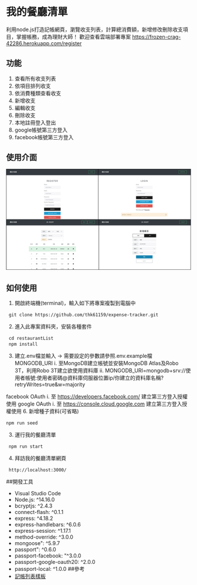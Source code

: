 # 我的餐廳清單
利用node.js打造記帳網頁，瀏覽收支列表，計算總消費額，新增修改刪除收支項目，掌握帳務，成為理財大師！
歡迎查看雲端部署專案
https://frozen-crag-42286.herokuapp.com/register

## 功能
1. 查看所有收支列表
2. 依項目排列收支
3. 依消費種類查看收支
4. 新增收支
5. 編輯收支
6. 刪除收支
7. 本地註冊登入登出
8. google帳號第三方登入
9. facebook帳號第三方登入


## 使用介面
![alt 使用介面圖示](https://github.com/thk61159/expense-tracker/blob/main/public/pictures/overall.png?raw=true "記帳使用介面")

## 如何使用
1. 開啟終端機(terminal)，輸入如下將專案複製到電腦中
```shell
 git clone https://github.com/thk61159/expense-tracker.git
```
2. 進入此專案資料夾，安裝各種套件
```shell
 cd restaurantList
 npm install
```
3. 建立.env檔並輸入 -> 需要設定的參數請參照.env.example檔
  MONGODB_URI
  i. 至MongoDB建立帳號並安裝MongoDB Atlas及Robo 3T，利用Robo 3T建立欲使用資料庫
  ii. MONGODB_URI=mongodb+srv://使用者帳號:使用者密碼@資料庫伺服器位置ip/你建立的資料庫名稱?retryWrites=true&w=majority
  
  facebook OAuth
  i. 至 https://developers.facebook.com/ 建立第三方登入授權使用
  google OAuth
  i. 至 https://console.cloud.google.com 建立第三方登入授權使用
6. 新增種子資料(可省略)
```shell
npm run seed
```
3. 運行我的餐廳清單
```shell
 npm run start
```
4. 拜訪我的餐廳清單網頁
```shell
 http://localhost:3000/
```

##開發工具
* Visual Studio Code 
* Node.js: ^14.16.0
* bcryptjs: ^2.4.3
* connect-flash: ^0.1.1
*	express: ^4.18.2
*	express-handlebars: ^6.0.6
*	express-session: ^1.17.1
*	method-override: ^3.0.0
*	mongoose": ^5.9.7
*	passport": ^0.6.0
*	passport-facebook: "^3.0.0
*	passport-google-oauth20: ^2.0.0
*	passport-local: ^1.0.0
##參考
* [記帳列表樣板](https://assets-lighthouse.alphacamp.co/uploads/image/file/17368/ExportedContentImage_00.png)

